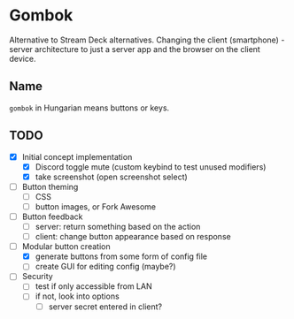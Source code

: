 # Gombok
Alternative to Stream Deck alternatives. Changing the client (smartphone) - server architecture to just a server app and the browser on the client device.
## Name
`gombok` in Hungarian means buttons or keys.
## TODO
- [x] Initial concept implementation
  - [x] Discord toggle mute (custom keybind to test unused modifiers)
  - [x] take screenshot (open screenshot select)
- [ ] Button theming
  - [ ] CSS
  - [ ] button images, or Fork Awesome
- [ ] Button feedback
  - [ ] server: return something based on the action
  - [ ] client: change button appearance based on response
- [ ] Modular button creation
  - [x] generate buttons from some form of config file
  - [ ] create GUI for editing config (maybe?)
- [ ] Security
  - [ ] test if only accessible from LAN
  - [ ] if not, look into options
    - [ ] server secret entered in client?